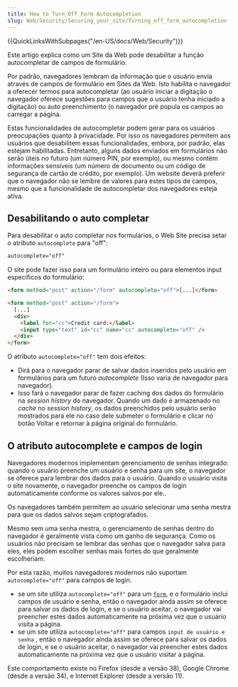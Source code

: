 ```yaml
---
title: How to Turn Off Form Autocompletion
slug: Web/Security/Securing_your_site/Turning_off_form_autocompletion
---
```


{{QuickLinksWithSubpages("/en-US/docs/Web/Security")}}

Este artigo explica como um Site da Web pode desabilitar a função autocompletar de campos de formulário.

Por padrão, navegadores lembram da informação que o usuário envia através de campos de formulário em Sites da Web. Isto habilita o navegador a oferecer termos para autocompletar (ao usuário iniciar a digitação o navegador oferece sugestões para campos que o usuário tenha iniciado a digitação) ou auto preenchimento (o navegador pré popula os campos ao carregar a página.

Estas funcionalidades de autocompletar podem gerar para os usuários preocupações quanto à privacidade. Por isso os navegadores permitem aos usuários que desabilitem essas funcionalidades, embora, por padrão, elas estejam habilitadas. Entretanto, alguns dados enviados em formulários não serão úteis no futuro (um número PIN, por exemplo), ou mesmo contém informações sensíveis (um número de documento ou um código de segurança de cartão de crédito, por exemplo). Um website deverá preferir que o navegador não se lembre de valores para estes tipos de campos, mesmo que a funcionalidade de autocompletar dos navegadores esteja ativa.

## Desabilitando o auto completar

Para desabilitar o auto completar nos formulários, o Web Site precisa setar o atributo `autocomplete` para "off":

```html
autocomplete="off"
```

O site pode fazer isso para um formulário inteiro ou para elementos input especificos do formulário:

```html
<form method="post" action="/form" autocomplete="off">[...]</form>
```

```html
<form method="post" action="/form">
  [...]
  <div>
    <label for="cc">Credit card:</label>
    <input type="text" id="cc" name="cc" autocomplete="off" />
  </div>
</form>
```

O atributo `autocomplete="off"` tem dois efeitos:

- Dirá para o navegador parar de salvar dados inseridos pelo usuário em formulários para um futuro _autocomplete_ (Isso varia de navegador para navegador).
- Isso fará o navegador parar de fazer caching dos dados do formulário na _session history_ do navegador. Quando um dado é armazenado no _cache_ no _session history_, os dados preenchidos pelo usuário serão mostrados para ele no caso dele submeter o formulário e clicar no botão Voltar e retornar à página original do formulário.

## O atributo autocomplete e campos de login

Navegadores modernos implementam gerenciamento de senhas integrado: quando o usuário preenche um usuário e senha para um site, o navegador se oferece para lembrar dos dados para o usuário. Quando o usuário visita o site novamente, o navegador preenche os campos de login automaticamente conforme os valores salvos por ele..

Os navegadores também permitem ao usuário selecionar uma senha mestra para que os dados salvos sejam criptografados.

Mesmo sem uma senha mestra, o gerenciamento de senhas dentro do navegador é geralmente vista como um ganho de segurança. Como os usuários não precisam se lembrar das senhas que o navegador salva para eles, eles podem escolher senhas mais fortes do que geralmente escolheriam.

Por esta razão, muitos navegadores modernos não suportam `autocomplete="off"` para campos de login.

- se um site utiliza `autocomplete="off"` para um [`form`](/pt-BR/docs/Web/HTML/Element/form), e o formulário inclui campos de usuário e senha, então o navegador ainda assim se oferece para salvar os dados de login, e se o usuário aceitar, o navegador vai preencher estes dados automaticamente na próxima vez que o usuário visita a página.
- se um site utiliza `autocomplete="off"` para campos `input de usuário e senha` , então o navegador ainda assim se oferece para salvar os dados de login, e se o usuário aceitar, o navegador vai preencher estes dados automaticamente na próxima vez que o usuário visitar a página.

Este comportamento existe no Firefox (desde a versão 38), Google Chrome (desde a versão 34), e Internet Explorer (desde a versão 11).
